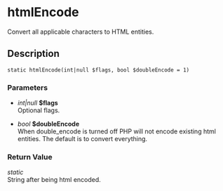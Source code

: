# htmlEncode
Convert all applicable characters to HTML entities.

## Description
`static htmlEncode(int|null $flags, bool $doubleEncode = 1)`

### Parameters
* _int|null_ __$flags__  
Optional flags.

* _bool_ __$doubleEncode__  
When double_encode is turned off PHP
will not encode existing html entities.
The default is to convert everything.


### Return Value
_static_  
String after being html encoded.